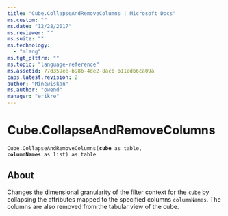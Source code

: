 ```yaml
---
title: "Cube.CollapseAndRemoveColumns | Microsoft Docs"
ms.custom: ""
ms.date: "12/28/2017"
ms.reviewer: ""
ms.suite: ""
ms.technology: 
  - "mlang"
ms.tgt_pltfrm: ""
ms.topic: "language-reference"
ms.assetid: 77d359ee-b98b-4de2-8acb-b11edb6ca09a
caps.latest.revision: 2
author: "Minewiskan"
ms.author: "owend"
manager: "erikre"
---
```

# Cube.CollapseAndRemoveColumns
<code>Cube.CollapseAndRemoveColumns(**cube** as table, **columnNames** as list) as table</code>

## About
Changes the dimensional granularity of the filter context for the <code>cube</code> by collapsing the attributes mapped to the specified columns <code>columnNames</code>. The columns are also removed from the tabular view of the cube.